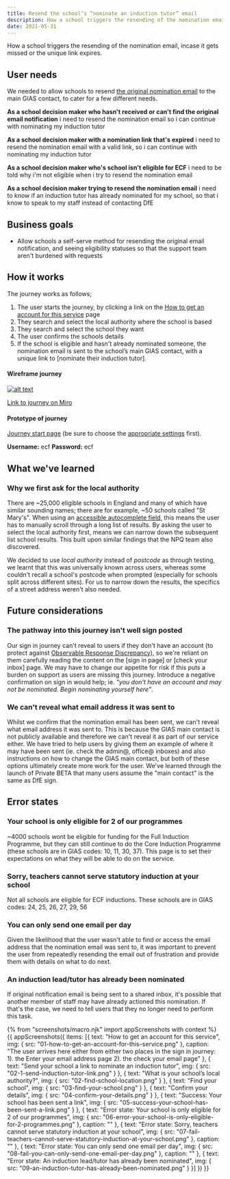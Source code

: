 ```yaml
---
title: Resend the school’s “nominate an induction tutor” email
description: How a school triggers the resending of the nomination email, incase it gets missed or the unique link expires.
date: 2021-05-31
---
```


How a school triggers the resending of the nomination email, incase it gets missed or the unique link expires.


## User needs

We needed to allow schools to resend [the original nomination email](/manage-training/nominating-an-induction-tutor/#email-important-nqt-induction-changes) to the main GIAS contact, to cater for a few different needs.

**As a school decision maker who hasn't received or can't find the original email notification**
i need to resend the nomination email so i can continue with nominating my induction tutor

**As a school decision maker with a nomination link that's expired**
i need to resend the nomination email with a valid link, so i can continue with nominating my induction tutor

**As a school decision maker who's school isn't eligible for ECF**
i need to be told why i'm not eligible when i try to resend the nomination email

**As a school decision maker trying to resend the nomination email**
i need to know if an induction tutor has already nominated for my school, so that i know to speak to my staff instead of contacting DfE

## Business goals
* Allow schools a self-serve method for resending the original email notification, and seeing eligibility statuses so that the support team aren't burdened with requests


## How it works
The journey works as follows;
1. The user starts the journey, by clicking a link on the [How to get an account for this service](#how-to-get-an-account-for-this-service) page
2. They search and select the local authority where the school is based
3. They search and select the school they want
4. The user confirms the schools details
5. If the school is eligible and hasn't already nominated someone, the nomination email is sent to the school’s main GIAS contact, with a unique link to [nominate their induction tutor].


#### Wireframe journey
[![alt text](/images/manage-training/resend-the-induction-tutor-nomination-email/wire-flow.jpg)](/images/manage-training/resend-the-induction-tutor-nomination-email/wire-flow.jpg)

[Link to journey on Miro](https://miro.com/app/board/o9J_ldVNkCY=/?moveToWidget=3074457355253267755&cot=14)

#### Prototype of journey
[Journey start page](https://dfe-ecf-register-partner.herokuapp.com/school-resend-nomination-email/resend-nomination-1) (be sure to choose the [appropriate settings](https://dfe-ecf-register-partner.herokuapp.com/start-testing) first).

**Username:** ecf
**Password:** ecf


## What we've learned

### Why we first ask for the local authority
There are ~25,000 eligible schools in England and many of which have similar sounding names; there are for example, ~50 schools called "St Mary's". When using an [accessible autocomplete field](https://github.com/alphagov/accessible-autocomplete), this means the user has to manually scroll through a long list of results. By asking the user to select the local authority first, means we can narrow down the subsequent list school results. This built upon similar findings that the NPQ team also discovered.

We decided to use *local authority* instead of *postcode* as through testing, we learnt that this was universally known across users, whereas some couldn't recall a school's postcode when prompted (especially for schools split across different sites). For us to narrow down the results, the specifics of a street address weren't also needed.


## Future considerations

### The pathway into this journey isn't well sign posted
Our sign in journey can't reveal to users if they don't have an account (to protect against [Observable Response Discrepancy](https://cwe.mitre.org/data/definitions/204.html)), so we're reliant on them carefully reading the content on the [sign in page] or [check your inbox] page. We may have to change our appetite for risk if this puts a burden on support as users are missing this journey. Introduce a negative confirmation on sign in would help; ie. *"you don't have an account and may not be nominated. Begin nominating yourself here"*.
### We can't reveal what email address it was sent to
Whilst we confirm that the nomination email has been sent, we can't reveal what email address it was sent to. This is because the GIAS main contact is not publicly available and therefore we can't reveal it as part of our service either. We have tried to help users by giving them an example of where it may have been sent (ie. check the admin@, office@ inboxes) and also instructions on how to change the GIAS main contact, but both of these options ultimately create more work for the user. We've learned through the launch of Private BETA that many users assume the "main contact" is the same as DfE sign.


## Error states

### Your school is only eligible for 2 of our programmes
~4000 schools wont be eligible for funding for the Full Induction Programme, but they can still continue to do the Core Induction Programme (these schools are in GIAS codes: 10, 11, 30, 37). This page is to set their expectations on what they will be able to do on the service.

### Sorry, teachers cannot serve statutory induction at your school
Not all schools are eligible for ECF inductions. These schools are in GIAS codes: 24, 25, 26, 27, 29, 56

### You can only send one email per day
Given the likelihood that the user wasn't able to find or access the email address that the nomination email was sent to, it was important to prevent the user from repeatedly resending the email out of frustration and provide them with details on what to do next.

### An induction lead/tutor has already been nominated
If original notification email is being sent to a shared inbox, it's possible that another member of staff may have already actioned this nomination. If that's the case, we need to tell users that they no longer need to perform this task.


{% from "screenshots/macro.njk" import appScreenshots with context %}
{{ appScreenshots({
  items: [{
      text: "How to get an account for this service",
      img: { src: "01-how-to-get-an-account-for-this-service.png" },
      caption: "The user arrives here either from either two places in the sign in journey: 1). the Enter your email address page 2). the check your email page"
    }, {
      text: "Send your school a link to nominate an induction tutor",
      img: { src: "02-1-send-induction-tutor-link.png" }
    }, {
      text: "What is your school’s local authority?",
      img: { src: "02-find-school-location.png" }
    }, {
      text: "Find your school",
      img: { src: "03-find-your-school.png" }
    }, {
      text: "Confirm your details",
      img: { src: "04-confirm-your-details.png" }
    }, {
      text: "Success: Your school has been sent a link",
      img: { src: "05-success-your-school-has-been-sent-a-link.png" }
    }, {
      text: "Error state: Your school is only eligible for 2 of our programmes",
      img: { src: "06-error-your-school-is-only-eligible-for-2-programmes.png" },
      caption: ""
    }, {
      text: "Error state: Sorry, teachers cannot serve statutory induction at your school",
      img: { src: "07-fail-teachers-cannot-serve-statutory-induction-at-your-school.png" },
      caption: ""
    }, {
      text: "Error state: You can only send one email per day",
      img: { src: "08-fail-you-can-only-send-one-email-per-day.png" },
      caption: ""
    }, {
      text: "Error state: An induction lead/tutor has already been nominated",
      img: { src: "09-an-induction-tutor-has-already-been-nominated.png" }
    }]
}) }}
